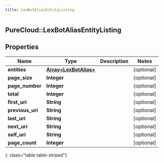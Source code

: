 ```yaml
---
title: LexBotAliasEntityListing
---
```

## PureCloud::LexBotAliasEntityListing

## Properties

|Name | Type | Description | Notes|
|------------ | ------------- | ------------- | -------------|
| **entities** | [**Array&lt;LexBotAlias&gt;**](LexBotAlias.html) |  | [optional] |
| **page_size** | **Integer** |  | [optional] |
| **page_number** | **Integer** |  | [optional] |
| **total** | **Integer** |  | [optional] |
| **first_uri** | **String** |  | [optional] |
| **previous_uri** | **String** |  | [optional] |
| **last_uri** | **String** |  | [optional] |
| **next_uri** | **String** |  | [optional] |
| **self_uri** | **String** |  | [optional] |
| **page_count** | **Integer** |  | [optional] |
{: class="table table-striped"}


